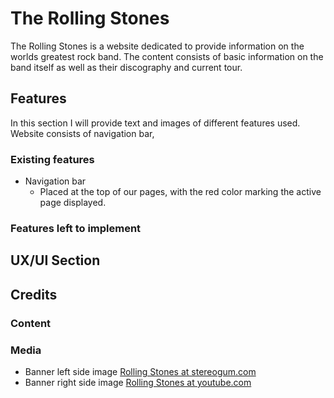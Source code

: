# The Rolling Stones

The Rolling Stones is a website dedicated to provide information on the worlds greatest rock band. The content
consists of basic information on the band itself as well as their discography and current tour.

## Features

In this section I will provide text and images of different features used. Website consists of navigation bar,

### Existing features

* Navigation bar
  * Placed at the top of our pages, with the red color marking the active page displayed. 


### Features left to implement
   
## UX/UI Section


## Credits

### Content
### Media
* Banner left side image [Rolling Stones  at stereogum.com](https://www.stereogum.com/)
* Banner right side image [Rolling Stones  at youtube.com](https://www.youtube.com/)

